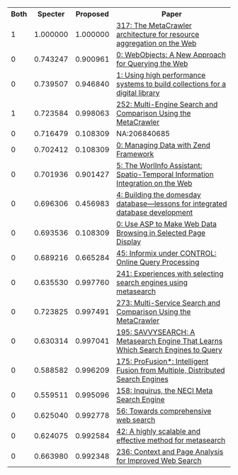 <html><table><tr>
<th>Both</th>
<th>Specter</th>
<th>Proposed</th>
<th>Paper</th>
</tr>
<tr>
<td>1</td>
<td>1.000000</td>
<td>1.000000</td>
<td><a href="https://www.semanticscholar.org/paper/77e2e742d53ef382df9f896abadf291646eed3cc">317: The MetaCrawler architecture for resource aggregation on the Web</a></td>
</tr>
<tr>
<td>0</td>
<td>0.743247</td>
<td>0.900961</td>
<td><a href="https://www.semanticscholar.org/paper/a5524a538e990695b165b88f63c2930313763f99">0: WebObjects: A New Approach for Querying the Web</a></td>
</tr>
<tr>
<td>0</td>
<td>0.739507</td>
<td>0.946840</td>
<td><a href="https://www.semanticscholar.org/paper/4a0a7376ac373ff1d28bc7431debae3abf9700aa">1: Using high performance systems to build collections for a digital library</a></td>
</tr>
<tr>
<td>1</td>
<td>0.723584</td>
<td>0.998063</td>
<td><a href="https://www.semanticscholar.org/paper/9cd864c49f2b328842d4545ab7e6f554c312c016">252: Multi-Engine Search and Comparison Using the MetaCrawler</a></td>
</tr>
<tr>
<td>0</td>
<td>0.716479</td>
<td>0.108309</td>
<td>NA:206840685</td>
</tr>
<tr>
<td>0</td>
<td>0.702412</td>
<td>0.108309</td>
<td><a href="https://www.semanticscholar.org/paper/b3888bb825b70bf38fcc899fe38fcf47753607d4">0: Managing Data with Zend Framework</a></td>
</tr>
<tr>
<td>0</td>
<td>0.701936</td>
<td>0.901427</td>
<td><a href="https://www.semanticscholar.org/paper/c4ee4440a3d2f46e11aed9a9f48ecc75e1eb9190">5: The WorlInfo Assistant: Spatio-Temporal Information Integration on the Web</a></td>
</tr>
<tr>
<td>0</td>
<td>0.696306</td>
<td>0.456983</td>
<td><a href="https://www.semanticscholar.org/paper/e236a969063ceda8aa17bf8eca46b4756152f5cf">4: Building the domesday database—lessons for integrated database development</a></td>
</tr>
<tr>
<td>0</td>
<td>0.693536</td>
<td>0.108309</td>
<td><a href="https://www.semanticscholar.org/paper/00439a4bb22437f8546ff1c74ce62e45a630d723">0: Use ASP to Make Web Data Browsing in Selected Page Display</a></td>
</tr>
<tr>
<td>0</td>
<td>0.689216</td>
<td>0.665284</td>
<td><a href="https://www.semanticscholar.org/paper/5e3d2b14a828461aa98fea5afc0e8056ebfad2d0">45: Informix under CONTROL: Online Query Processing</a></td>
</tr>
<tr>
<td>0</td>
<td>0.635530</td>
<td>0.997760</td>
<td><a href="https://www.semanticscholar.org/paper/83bd2592ae88603a397d63815b353816a7cec4b1">241: Experiences with selecting search engines using metasearch</a></td>
</tr>
<tr>
<td>0</td>
<td>0.723825</td>
<td>0.997491</td>
<td><a href="https://www.semanticscholar.org/paper/05c92c1593707c60d96275645ee15e6adfc79a71">273: Multi-Service Search and Comparison Using the MetaCrawler</a></td>
</tr>
<tr>
<td>0</td>
<td>0.630314</td>
<td>0.997041</td>
<td><a href="https://www.semanticscholar.org/paper/972f9b9967dc96ae8f8f8ceef2651f74d301f633">195: SAVVYSEARCH: A Metasearch Engine That Learns Which Search Engines to Query</a></td>
</tr>
<tr>
<td>0</td>
<td>0.588582</td>
<td>0.996209</td>
<td><a href="https://www.semanticscholar.org/paper/cbe12851f80618367120d4903e775ec1d336f83f">175: ProFusion*: Intelligent Fusion from Multiple, Distributed Search Engines</a></td>
</tr>
<tr>
<td>0</td>
<td>0.559511</td>
<td>0.995096</td>
<td><a href="https://www.semanticscholar.org/paper/469383aa8fa76e9c708b942c2b6be1cdd07975b1">158: Inquirus, the NECI Meta Search Engine</a></td>
</tr>
<tr>
<td>0</td>
<td>0.625040</td>
<td>0.992778</td>
<td><a href="https://www.semanticscholar.org/paper/e92deec1c94c7ffa779490c5a5518886e85951f4">56: Towards comprehensive web search</a></td>
</tr>
<tr>
<td>0</td>
<td>0.624075</td>
<td>0.992584</td>
<td><a href="https://www.semanticscholar.org/paper/f2b6fd156497e1af535df292e7627ce009b3de56">42: A highly scalable and effective method for metasearch</a></td>
</tr>
<tr>
<td>0</td>
<td>0.663980</td>
<td>0.992348</td>
<td><a href="https://www.semanticscholar.org/paper/d242330d44abd3497cd7e6ca5ab6c8559ea09467">236: Context and Page Analysis for Improved Web Search</a></td>
</tr>
</table></html>
